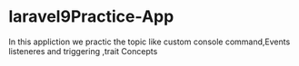 # laravel9Practice-App
In this appliction we practic the topic like custom console command,Events listeneres and triggering ,trait Concepts
